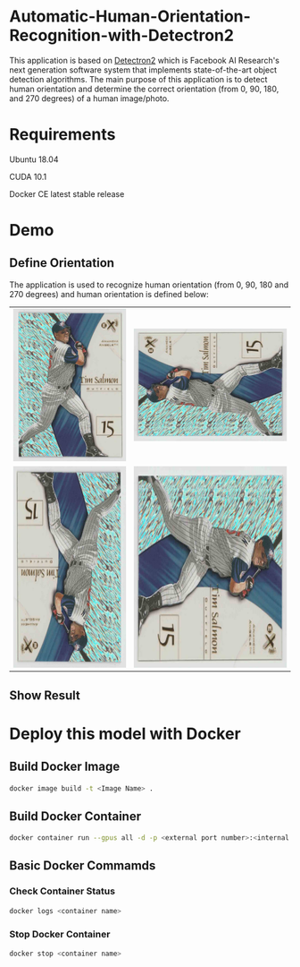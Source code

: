 # Automatic-Human-Orientation-Recognition-with-Detectron2
This application is based on [Detectron2](https://github.com/facebookresearch/detectron2) which is Facebook AI Research's next generation software system that implements state-of-the-art object detection algorithms. The main purpose of this application is to detect human orientation and determine the correct orientation (from 0, 90, 180, and 270 degrees) of a human image/photo.

# Requirements
Ubuntu 18.04

CUDA 10.1

Docker CE latest stable release

# Demo

## Define Orientation
The application is used to recognize human orientation (from 0, 90, 180 and 270 degrees) and human orientation is defined below:

<table>
  <tr>
    <td> <img src="https://github.com/jxubb/Automatic-Human-Orientation-Recognition-with-Detectron2/blob/master/images/0_degree.jpg"  alt="0 degree" width = 360></td>
    <td><img src="https://github.com/jxubb/Automatic-Human-Orientation-Recognition-with-Detectron2/blob/master/images/90_degrees.jpg" alt="90 degrees" width = 360></td>
   </tr> 
   <tr>
      <td><img src="https://github.com/jxubb/Automatic-Human-Orientation-Recognition-with-Detectron2/blob/master/images/180_degrees.jpg" alt="180 degrees" height = 360></td>
      <td><img src="https://github.com/jxubb/Automatic-Human-Orientation-Recognition-with-Detectron2/blob/master/images/270_degrees.jpg" alt="270 degrees" height = 360>
  </td>
  </tr>
</table>

## Show Result


# Deploy this model with Docker

## Build Docker Image

```sh
docker image build -t <Image Name> .
```

## Build Docker Container

```sh
docker container run --gpus all -d -p <external port number>:<internal port number> --name <Container Name> <Image Name>
```

## Basic Docker Commamds

### Check Container Status

```sh
docker logs <container name>
```

### Stop Docker Container 

```sh
docker stop <container name>
```

